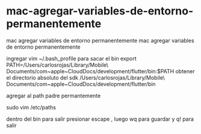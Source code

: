 # mac-agregar-variables-de-entorno-permanentemente
mac agregar variables de entorno permanentemente
mac agregar variables de entorno permanentemente

ingregar vim ~/.bash_profile para sacar el  bin
export PATH=/Users/carlosrojas/Library/Mobile\ Documents/com\~apple\~CloudDocs/development/flutter/bin:$PATH
 obtener el directorio absoluto del sdk
/Users/carlosrojas/Library/Mobile\ Documents/com\~apple\~CloudDocs/development/flutter/bin

agregar al path padre permantemente 

sudo vim /etc/paths

dentro del bin para salir presionar escape , luego wq para guardar y q! para salir
